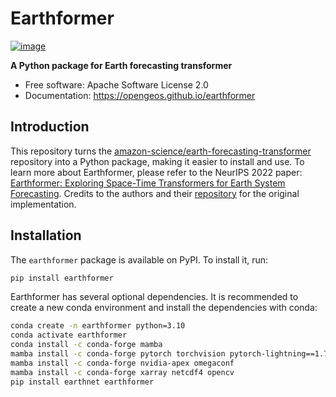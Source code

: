 # Earthformer

[![image](https://img.shields.io/pypi/v/earthformer.svg)](https://pypi.python.org/pypi/earthformer)

<!-- [![image](https://img.shields.io/conda/vn/conda-forge/earthformer.svg)](https://anaconda.org/conda-forge/earthformer) -->

**A Python package for Earth forecasting transformer**

-   Free software: Apache Software License 2.0
-   Documentation: <https://opengeos.github.io/earthformer>

## Introduction

This repository turns the [amazon-science/earth-forecasting-transformer](https://github.com/amazon-science/earth-forecasting-transformer) repository into a Python package, making it easier to install and use. To learn more about Earthformer, please refer to the NeurIPS 2022 paper: [Earthformer: Exploring Space-Time Transformers for Earth System Forecasting](https://www.amazon.science/publications/earthformer-exploring-space-time-transformers-for-earth-system-forecasting). Credits to the authors and their [repository](https://github.com/amazon-science/earth-forecasting-transformer) for the original implementation.

## Installation

The `earthformer` package is available on PyPI. To install it, run:

```bash
pip install earthformer
```

Earthformer has several optional dependencies. It is recommended to create a new conda environment and install the dependencies with conda:

```bash
conda create -n earthformer python=3.10
conda activate earthformer
conda install -c conda-forge mamba
mamba install -c conda-forge pytorch torchvision pytorch-lightning==1.7.7
mamba install -c conda-forge nvidia-apex omegaconf
mamba install -c conda-forge xarray netcdf4 opencv
pip install earthnet earthformer
```
